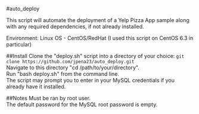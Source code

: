 #auto_deploy

This script will automate the deployment of a Yelp Pizza App sample along with any required dependencies, if not already installed.

Environment: Linux OS - CentOS/RedHat (I used this script on CentOS 6.3 in particular)

##Install
Clone the "deploy.sh" script into a directory of your choice: `git clone https://github.com/jpena23/auto_deploy.git` <br /> 
Navigate to this directory "cd /path/to/your/directory". <br /> 
Run "bash deploy.sh" from the command line. <br />
The script may prompt you to enter in your MySQL credentials if you already have it installed. <br />

##Notes 
Must be ran by root user. <br />
The default password for the MySQL root password is empty. <br />
